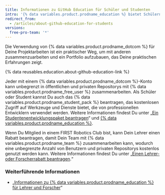 ```yaml
---
title: Informationen zu GitHub Education für Schüler und Studenten
intro: '{% data variables.product.prodname_education %} bietet Schülern und Studenten praktische Erfahrung mit kostenlosem Zugriff auf verschiedene Entwicklertools von Partnern von {% data variables.product.prodname_dotcom %}.'
redirect_from:
  - /articles/about-github-education-for-students
versions:
  free-pro-team: '*'
---
```


Die Verwendung von {% data variables.product.prodname_dotcom %} für Deine Projektarbeiten ist ein praktischer Weg, um mit anderen zusammenzuarbeiten und ein Portfolio aufzubauen, das Deine praktischen Erfahrungen zeigt.

{% data reusables.education.about-github-education-link %}

Jeder mit einem {% data variables.product.prodname_dotcom %}-Konto kann unbegrenzt in öffentlichen und privaten Repositorys mit {% data variables.product.prodname_free_user %} zusammenarbeiten. Als Schüler oder Student kannst Du auch das {% data variables.product.prodname_student_pack %} beantragen, das kostenlosen Zugriff auf Werkzeuge und Dienste bietet, die von professionellen Entwicklern verwendet werden. Weitere Informationen findest Du unter „[Ein Studentenentwicklungspaket beantragen](/articles/applying-for-a-student-developer-pack)“ und [{% data variables.product.prodname_education %}](https://education.github.com/pack).

Wenn Du Mitglied in einem FIRST Robotics Club bist, kann Dein Lehrer einen Rabatt beantragen, damit Dein Team mit {% data variables.product.prodname_team %} zusammenarbeiten kann, wodurch eine unbegrenzte Anzahl von Benutzern und privaten Repositorys kostenlos genutzt werden kann. Weitere Informationen findest Du unter „[Einen Lehrer- oder Forscherrabatt beantragen](/articles/applying-for-an-educator-or-researcher-discount).“

### Weiterführende Informationen

- „[Informationen zu {% data variables.product.prodname_education %} für Lehrer und Forscher](/articles/about-github-education-for-educators-and-researchers)“
